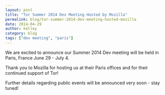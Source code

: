 ```yaml
---
layout: post
title: "Tor Summer 2014 Dev Meeting Hosted by Mozilla"
permalink: blog/tor-summer-2014-dev-meeting-hosted-mozilla
date: 2014-04-29
author: kelley
category: blog
tags: ["dev meeting", "paris"]
---
```


We are excited to announce our Summer 2014 Dev meeting will be held in Paris, France June 29 - July 4.

Thank you to Mozilla for hosting us at their Paris offices and for their continued support of Tor!

Further details regarding public events will be announced very soon - stay tuned!


